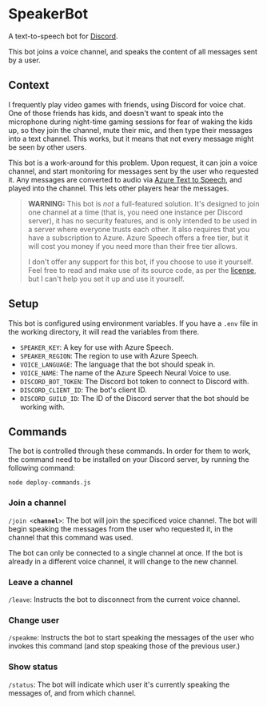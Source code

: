 # SpeakerBot

A text-to-speech bot for [Discord](https://discord.com).

This bot joins a voice channel, and speaks the content of all messages sent by a user.

## Context

I frequently play video games with friends, using Discord for voice chat. One of those friends has kids, and doesn't want to speak into the microphone during night-time gaming sessions for fear of waking the kids up, so they join the channel, mute their mic, and then type their messages into a text channel. This works, but it means that not every message might be seen by other users.

This bot is a work-around for this problem. Upon request, it can join a voice channel, and start monitoring for messages sent by the user who requested it. Any messages are converted to audio via [Azure Text to Speech](https://azure.microsoft.com/en-au/services/cognitive-services/text-to-speech/), and played into the channel. This lets other players hear the messages.

> **WARNING:** This bot is _not_ a full-featured solution. It's designed to join one channel at a time (that is, you need one instance per Discord server), it has no security features, and is only intended to be used in a server where everyone trusts each other. It also requires that you have a subscription to Azure. Azure Speech offers a free tier, but it will cost you money if you need more than their free tier allows.
>
> I don't offer any support for this bot, if you choose to use it yourself. Feel free to read and make use of its source code, as per the [license](LICENSE.md), but I can't help you set it up and use it yourself.

## Setup

This bot is configured using environment variables. If you have a `.env` file in the working directory, it will read the variables from there.

* `SPEAKER_KEY`: A key for use with Azure Speech. 
* `SPEAKER_REGION`: The region to use with Azure Speech.
* `VOICE_LANGUAGE`: The language that the bot should speak in.
* `VOICE_NAME`: The name of the Azure Speech Neural Voice to use.
* `DISCORD_BOT_TOKEN`: The Discord bot token to connect to Discord with.
* `DISCORD_CLIENT_ID`: The bot's client ID.
* `DISCORD_GUILD_ID`: The ID of the Discord server that the bot should be working with.

## Commands

The bot is controlled through these commands. In order for them to work, the command need to be installed on your Discord server, by running the following command:

```shell
node deploy-commands.js
```

### Join a channel

`/join <`**`channel`**`>`: The bot will join the specificed voice channel. The bot will begin speaking the messages from the user who requested it, in the channel that this command was used.

The bot can only be connected to a single channel at once. If the bot is already in a different voice channel, it will change to the new channel.

### Leave a channel

`/leave`: Instructs the bot to disconnect from the current voice channel.

### Change user

`/speakme`: Instructs the bot to start speaking the messages of the user who invokes this command (and stop speaking those of the previous user.)

### Show status

`/status`: The bot will indicate which user it's currently speaking the messages of, and from which channel.
